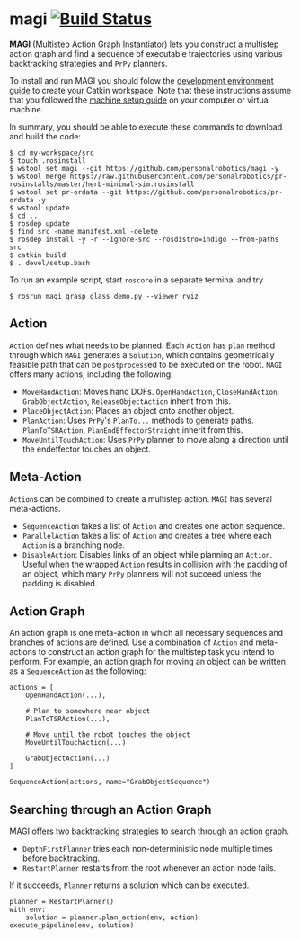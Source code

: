 # magi [![Build Status](https://travis-ci.com/personalrobotics/magi.svg?token=1MmAniN9fkMcwpRUTdFq&branch=master)](https://travis-ci.com/personalrobotics/magi)

**MAGI** (Multistep Action Graph Instantiator) lets you construct a multistep action graph and find a sequence of executable trajectories using various backtracking strategies and `PrPy` planners.

To install and run MAGI you should folow the [development environment guide](https://www.personalrobotics.ri.cmu.edu/software/development-environment) to create your Catkin workspace. Note that these instructions assume that you followed the [machine setup guide](https://www.personalrobotics.ri.cmu.edu/software/machine-setup) on your computer or virtual machine.

In summary, you should be able to execute these commands to download and build the code:

    $ cd my-workspace/src
    $ touch .rosinstall
    $ wstool set magi --git https://github.com/personalrobotics/magi -y
    $ wstool merge https://raw.githubusercontent.com/personalrobotics/pr-rosinstalls/master/herb-minimal-sim.rosinstall
    $ wstool set pr-ordata --git https://github.com/personalrobotics/pr-ordata -y
    $ wstool update
    $ cd ..
    $ rosdep update
    $ find src -name manifest.xml -delete
    $ rosdep install -y -r --ignore-src --rosdistro=indigo --from-paths src
    $ catkin build
    $ . devel/setup.bash

To run an example script, start `roscore` in a separate terminal and try

    $ rosrun magi grasp_glass_demo.py --viewer rviz

## Action
`Action` defines what needs to be planned. Each `Action` has `plan` method through which `MAGI` generates a `Solution`, which contains geometrically feasible path that can be `postprocess`ed to be executed on the robot. `MAGI` offers many actions, including the following:
- `MoveHandAction`: Moves hand DOFs. `OpenHandAction`, `CloseHandAction`, `GrabObjectAction`, `ReleaseObjectAction` inherit from this.
- `PlaceObjectAction`: Places an object onto another object.
- `PlanAction`: Uses `PrPy`'s `PlanTo...` methods to generate paths. `PlanToTSRAction`, `PlanEndEffectorStraight` inherit from this.
- `MoveUntilTouchAction`: Uses `PrPy` planner to move along a direction until the endeffector touches an object.

## Meta-Action
`Action`s can be combined to create a multistep action. `MAGI` has several meta-actions.
- `SequenceAction` takes a list of `Action` and creates one action sequence.
- `ParallelAction` takes a list of `Action` and creates a tree where each `Action` is a branching node.
- `DisableAction`: Disables links of an object while planning an `Action`. Useful when the wrapped `Action` results in collision with the padding of an object, which many `PrPy` planners will not succeed unless the padding is disabled.

## Action Graph
An action graph is one meta-action in which all necessary sequences and branches of actions are defined. Use a combination of `Action` and meta-actions to construct an action graph for the multistep task you intend to perform. For example, an action graph for moving an object can be written as a `SequenceAction` as the following:

    actions = [
        OpenHandAction(...),

        # Plan to somewhere near object
        PlanToTSRAction(...),

        # Move until the robot touches the object
        MoveUntilTouchAction(...)

        GrabObjectAction(...)
    ]

    SequenceAction(actions, name="GrabObjectSequence")

## Searching through an Action Graph
MAGI offers two backtracking strategies to search through an action graph.
- `DepthFirstPlanner` tries each non-deterministic node multiple times before backtracking.
- `RestartPlanner` restarts from the root whenever an action node fails.

If it succeeds, `Planner` returns a solution which can be executed.

    planner = RestartPlanner()
    with env:
        solution = planner.plan_action(env, action)
    execute_pipeline(env, solution)
